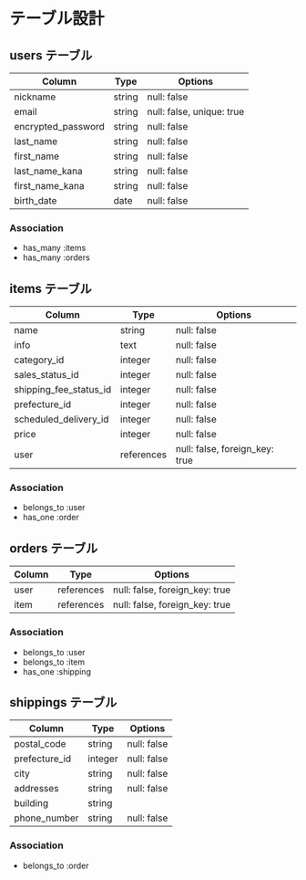 # テーブル設計

## users テーブル

|Column            |Type  |Options                  |
|------------------|------|-------------------------|
|nickname          |string|null: false              |
|email             |string|null: false, unique: true|
|encrypted_password|string|null: false              |
|last_name         |string|null: false              |
|first_name        |string|null: false              |
|last_name_kana    |string|null: false              |
|first_name_kana   |string|null: false              |
|birth_date        |date  |null: false              |

### Association

- has_many :items
- has_many :orders

## items テーブル
|Column                |Type      |Options                       |
|----------------------|----------|------------------------------|
|name                  |string    |null: false                   |
|info                  |text      |null: false                   |
|category_id           |integer   |null: false                   |
|sales_status_id       |integer   |null: false                   |
|shipping_fee_status_id|integer   |null: false                   |
|prefecture_id         |integer   |null: false                   |
|scheduled_delivery_id |integer   |null: false                   |
|price                 |integer   |null: false                   |
|user                  |references|null: false, foreign_key: true|

### Association

- belongs_to :user
- has_one :order

## orders テーブル
|Column|Type    |Options             |
|----|----------|--------------------|
|user|references|null: false, foreign_key: true|
|item|references|null: false, foreign_key: true|

### Association

- belongs_to :user
- belongs_to :item
- has_one :shipping

## shippings テーブル

|Column       |Type      |Options    |
|-------------|----------|-----------|
|postal_code  |string    |null: false|
|prefecture_id|integer   |null: false|
|city         |string    |null: false|
|addresses    |string    |null: false|
|building     |string    |           |
|phone_number |string    |null: false|

### Association

- belongs_to :order
